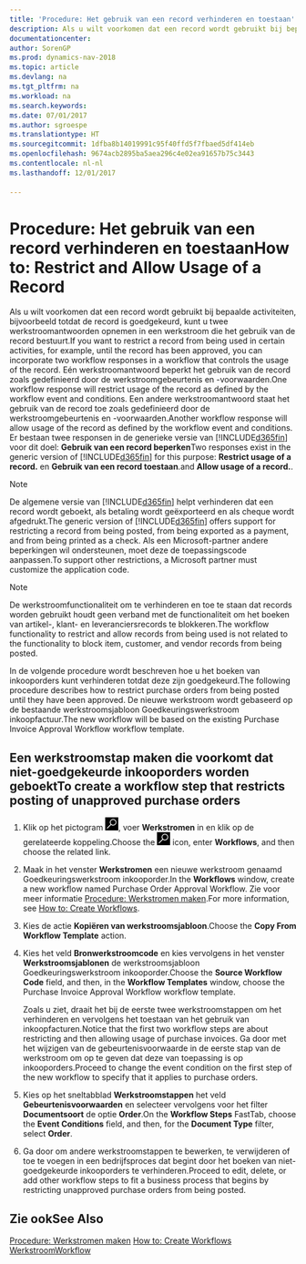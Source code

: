 ```yaml
---
title: 'Procedure: Het gebruik van een record verhinderen en toestaan'
description: Als u wilt voorkomen dat een record wordt gebruikt bij bepaalde activiteiten, bijvoorbeeld totdat de record is goedgekeurd, kunt u twee werkstroomantwoorden opnemen in een werkstroom die het gebruik van de record bestuurt.
documentationcenter: 
author: SorenGP
ms.prod: dynamics-nav-2018
ms.topic: article
ms.devlang: na
ms.tgt_pltfrm: na
ms.workload: na
ms.search.keywords: 
ms.date: 07/01/2017
ms.author: sgroespe
ms.translationtype: HT
ms.sourcegitcommit: 1dfba8b14019991c95f40ffd5f7fbaed5df414eb
ms.openlocfilehash: 9674acb2895ba5aea296c4e02ea91657b75c3443
ms.contentlocale: nl-nl
ms.lasthandoff: 12/01/2017

---
```

# <a name="how-to-restrict-and-allow-usage-of-a-record"></a><span data-ttu-id="b5887-103">Procedure: Het gebruik van een record verhinderen en toestaan</span><span class="sxs-lookup"><span data-stu-id="b5887-103">How to: Restrict and Allow Usage of a Record</span></span>
<span data-ttu-id="b5887-104">Als u wilt voorkomen dat een record wordt gebruikt bij bepaalde activiteiten, bijvoorbeeld totdat de record is goedgekeurd, kunt u twee werkstroomantwoorden opnemen in een werkstroom die het gebruik van de record bestuurt.</span><span class="sxs-lookup"><span data-stu-id="b5887-104">If you want to restrict a record from being used in certain activities, for example, until the record has been approved, you can incorporate two workflow responses in a workflow that controls the usage of the record.</span></span> <span data-ttu-id="b5887-105">Eén werkstroomantwoord beperkt het gebruik van de record zoals gedefinieerd door de werkstroomgebeurtenis en -voorwaarden.</span><span class="sxs-lookup"><span data-stu-id="b5887-105">One workflow response will restrict usage of the record as defined by the workflow event and conditions.</span></span> <span data-ttu-id="b5887-106">Een andere werkstroomantwoord staat het gebruik van de record toe zoals gedefinieerd door de werkstroomgebeurtenis en -voorwaarden.</span><span class="sxs-lookup"><span data-stu-id="b5887-106">Another workflow response will allow usage of the record as defined by the workflow event and conditions.</span></span> <span data-ttu-id="b5887-107">Er bestaan twee responsen in de generieke versie van [!INCLUDE[d365fin](includes/d365fin_md.md)] voor dit doel: **Gebruik van een record beperken**</span><span class="sxs-lookup"><span data-stu-id="b5887-107">Two responses exist in the generic version of [!INCLUDE[d365fin](includes/d365fin_md.md)] for this purpose: **Restrict usage of a record.**</span></span> <span data-ttu-id="b5887-108">en **Gebruik van een record toestaan**.</span><span class="sxs-lookup"><span data-stu-id="b5887-108">and **Allow usage of a record.**.</span></span>

> [!NOTE]  
>  <span data-ttu-id="b5887-109">De algemene versie van [!INCLUDE[d365fin](includes/d365fin_md.md)] helpt verhinderen dat een record wordt geboekt, als betaling wordt geëxporteerd en als cheque wordt afgedrukt.</span><span class="sxs-lookup"><span data-stu-id="b5887-109">The generic version of [!INCLUDE[d365fin](includes/d365fin_md.md)] offers support for restricting a record from being posted, from being exported as a payment, and from being printed as a check.</span></span> <span data-ttu-id="b5887-110">Als een Microsoft-partner andere beperkingen wil ondersteunen, moet deze de toepassingscode aanpassen.</span><span class="sxs-lookup"><span data-stu-id="b5887-110">To support other restrictions, a Microsoft partner must customize the application code.</span></span>  

> [!NOTE]  
>  <span data-ttu-id="b5887-111">De werkstroomfunctionaliteit om te verhinderen en toe te staan dat records worden gebruikt houdt geen verband met de functionaliteit om het boeken van artikel-, klant- en leveranciersrecords te blokkeren.</span><span class="sxs-lookup"><span data-stu-id="b5887-111">The workflow functionality to restrict and allow records from being used is not related to the functionality to block item, customer, and vendor records from being posted.</span></span>

<span data-ttu-id="b5887-112">In de volgende procedure wordt beschreven hoe u het boeken van inkooporders kunt verhinderen totdat deze zijn goedgekeurd.</span><span class="sxs-lookup"><span data-stu-id="b5887-112">The following procedure describes how to restrict purchase orders from being posted until they have been approved.</span></span> <span data-ttu-id="b5887-113">De nieuwe werkstroom wordt gebaseerd op de bestaande werkstroomsjabloon Goedkeuringswerkstroom inkoopfactuur.</span><span class="sxs-lookup"><span data-stu-id="b5887-113">The new workflow will be based on the existing Purchase Invoice Approval Workflow workflow template.</span></span>  

## <a name="to-create-a-workflow-step-that-restricts-posting-of-unapproved-purchase-orders"></a><span data-ttu-id="b5887-114">Een werkstroomstap maken die voorkomt dat niet-goedgekeurde inkooporders worden geboekt</span><span class="sxs-lookup"><span data-stu-id="b5887-114">To create a workflow step that restricts posting of unapproved purchase orders</span></span>  
1. <span data-ttu-id="b5887-115">Klik op het pictogram ![Zoeken naar pagina of rapport](media/ui-search/search_small.png "pictogram Zoeken naar pagina of rapport"), voer **Werkstromen** in en klik op de gerelateerde koppeling.</span><span class="sxs-lookup"><span data-stu-id="b5887-115">Choose the ![Search for Page or Report](media/ui-search/search_small.png "Search for Page or Report icon") icon, enter **Workflows**, and then choose the related link.</span></span>  
2. <span data-ttu-id="b5887-116">Maak in het venster **Werkstromen** een nieuwe werkstroom genaamd Goedkeuringswerkstroom inkooporder.</span><span class="sxs-lookup"><span data-stu-id="b5887-116">In the **Workflows** window, create a new workflow named Purchase Order Approval Workflow.</span></span> <span data-ttu-id="b5887-117">Zie voor meer informatie [Procedure: Werkstromen maken](across-how-to-create-workflows.md).</span><span class="sxs-lookup"><span data-stu-id="b5887-117">For more information, see [How to: Create Workflows](across-how-to-create-workflows.md).</span></span>  
3. <span data-ttu-id="b5887-118">Kies de actie **Kopiëren van werkstroomsjabloon**.</span><span class="sxs-lookup"><span data-stu-id="b5887-118">Choose the **Copy From Workflow Template** action.</span></span>  
4. <span data-ttu-id="b5887-119">Kies het veld **Bronwerkstroomcode** en kies vervolgens in het venster **Werkstroomsjablonen** de werkstroomsjabloon Goedkeuringswerkstroom inkooporder.</span><span class="sxs-lookup"><span data-stu-id="b5887-119">Choose the **Source Workflow Code** field, and then, in the **Workflow Templates** window, choose the Purchase Invoice Approval Workflow workflow template.</span></span>  

     <span data-ttu-id="b5887-120">Zoals u ziet, draait het bij de eerste twee werkstroomstappen om het verhinderen en vervolgens het toestaan van het gebruik van inkoopfacturen.</span><span class="sxs-lookup"><span data-stu-id="b5887-120">Notice that the first two workflow steps are about restricting and then allowing usage of purchase invoices.</span></span> <span data-ttu-id="b5887-121">Ga door met het wijzigen van de gebeurtenisvoorwaarde in de eerste stap van de werkstroom om op te geven dat deze van toepassing is op inkooporders.</span><span class="sxs-lookup"><span data-stu-id="b5887-121">Proceed to change the event condition on the first step of the new workflow to specify that it applies to purchase orders.</span></span>  
5. <span data-ttu-id="b5887-122">Kies op het sneltabblad **Werkstroomstappen** het veld **Gebeurtenisvoorwaarden** en selecteer vervolgens voor het filter **Documentsoort** de optie **Order**.</span><span class="sxs-lookup"><span data-stu-id="b5887-122">On the **Workflow Steps** FastTab, choose the **Event Conditions** field, and then, for the **Document Type** filter, select **Order**.</span></span>  
6. <span data-ttu-id="b5887-123">Ga door om andere werkstroomstappen te bewerken, te verwijderen of toe te voegen in een bedrijfsproces dat begint door het boeken van niet-goedgekeurde inkooporders te verhinderen.</span><span class="sxs-lookup"><span data-stu-id="b5887-123">Proceed to edit, delete, or add other workflow steps to fit a business process that begins by restricting unapproved purchase orders from being posted.</span></span>  

## <a name="see-also"></a><span data-ttu-id="b5887-124">Zie ook</span><span class="sxs-lookup"><span data-stu-id="b5887-124">See Also</span></span>  
<span data-ttu-id="b5887-125">[Procedure: Werkstromen maken](across-how-to-create-workflows.md) </span><span class="sxs-lookup"><span data-stu-id="b5887-125">[How to: Create Workflows](across-how-to-create-workflows.md) </span></span>  
[<span data-ttu-id="b5887-126">Werkstroom</span><span class="sxs-lookup"><span data-stu-id="b5887-126">Workflow</span></span>](across-workflow.md)   


